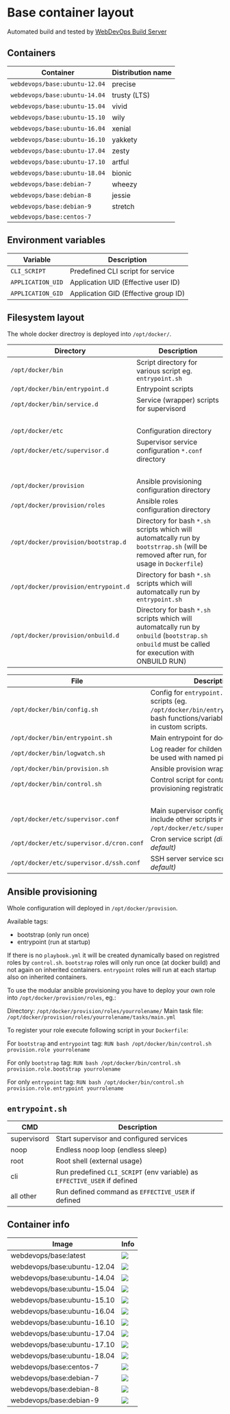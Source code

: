 # Base container layout

Automated build and tested by [WebDevOps Build Server](https://build.webdevops.io/)

## Containers
Container                           | Distribution name                                                                 
----------------------------------- | -------------------------
`webdevops/base:ubuntu-12.04`       | precise
`webdevops/base:ubuntu-14.04`       | trusty (LTS)
`webdevops/base:ubuntu-15.04`       | vivid
`webdevops/base:ubuntu-15.10`       | wily
`webdevops/base:ubuntu-16.04`       | xenial
`webdevops/base:ubuntu-16.10`       | yakkety
`webdevops/base:ubuntu-17.04`       | zesty
`webdevops/base:ubuntu-17.10`       | artful
`webdevops/base:ubuntu-18.04`       | bionic
`webdevops/base:debian-7`           | wheezy
`webdevops/base:debian-8`           | jessie
`webdevops/base:debian-9`           | stretch
`webdevops/base:centos-7`           |

## Environment variables

Variable            | Description
------------------- | ------------------------------------------------------------------------------
`CLI_SCRIPT`        | Predefined CLI script for service
`APPLICATION_UID`   | Application UID (Effective user ID)
`APPLICATION_GID`   | Application GID (Effective group ID)

## Filesystem layout

The whole docker directroy is deployed into `/opt/docker/`.


Directory                            | Description
------------------------------------ | ------------------------------------------------------------------------------
`/opt/docker/bin`                    | Script directory for various script eg. `entrypoint.sh`
`/opt/docker/bin/entrypoint.d`       | Entrypoint scripts
`/opt/docker/bin/service.d`          | Service (wrapper) scripts for supervisord
<br>                                 |
`/opt/docker/etc`                    | Configuration directory
`/opt/docker/etc/supervisor.d`       | Supervisor service configuration `*.conf` directory
<br>                                 |
`/opt/docker/provision`              | Ansible provisioning configuration directory
`/opt/docker/provision/roles`        | Ansible roles configuration directory
`/opt/docker/provision/bootstrap.d`  | Directory for bash `*.sh` scripts which will automatcally run by `bootstrrap.sh` (will be removed after run, for usage in `Dockerfile`)
`/opt/docker/provision/entrypoint.d` | Directory for bash `*.sh` scripts which will automatcally run by `entrypoint.sh`
`/opt/docker/provision/onbuild.d`    | Directory for bash `*.sh` scripts which will automatcally run by `onbuild` (`bootstrap.sh onbuild` must be called for execution with ONBUILD RUN) 
 

File                                         | Description
-------------------------------------------- | ------------------------------------------------------------------------------
`/opt/docker/bin/config.sh`                  | Config for `entrypoint.sh` and other scripts (eg. `/opt/docker/bin/entrypoint.d`). All bash functions/variables can be used in custom scripts.
`/opt/docker/bin/entrypoint.sh`              | Main entrypoint for docker container
`/opt/docker/bin/logwatch.sh`                | Log reader for childen processes (can be used with named pipes)
`/opt/docker/bin/provision.sh`               | Ansible provision wrapper script
`/opt/docker/bin/control.sh`                 | Control script for container and provisioning registration handling
<br>                                         |
`/opt/docker/etc/supervisor.conf`            | Main supervisor configuration (will include other scripts in `/opt/docker/etc/supervisor.d/*.conf`)
`/opt/docker/etc/supervisor.d/cron.conf`     | Cron service script _(disabled by default)_
`/opt/docker/etc/supervisor.d/ssh.conf`      | SSH server service script _(disabled by default)_


## Ansible provisioning

Whole configuration will deployed in `/opt/docker/provision`.

Available tags:
- bootstrap (only run once)
- entrypoint (run at startup)

If there is no `playbook.yml` it will be created dynamically based on registred roles by `control.sh`.
`bootstrap` roles will only run once (at docker build) and not again on inherited containers.
`entrypoint` roles will run at each startup also on inherited containers.

To use the modular ansible provisioning you have to deploy your own role into `/opt/docker/provision/roles`, eg.:

Directory: `/opt/docker/provision/roles/yourrolename/`
Main task file: `/opt/docker/provision/roles/yourrolename/tasks/main.yml`

To register your role execute following script in your `Dockerfile`:

For `bootstrap` and `entrypoint` tag:
`RUN bash /opt/docker/bin/control.sh provision.role yourrolename`

For only `bootstrap` tag:
`RUN bash /opt/docker/bin/control.sh provision.role.bootstrap yourrolename`

For only `entrypoint` tag:
`RUN bash /opt/docker/bin/control.sh provision.role.entrypoint yourrolename`

## `entrypoint.sh`

CMD             | Description
--------------- | ------------------------------------------------------------------------------
supervisord     | Start supervisor and configured services
noop            | Endless noop loop (endless sleep)
root            | Root shell (external usage)
cli             | Run predefined `CLI_SCRIPT` (env variable) as `EFFECTIVE_USER` if defined
all other       | Run defined command as `EFFECTIVE_USER` if defined

## Container info

Image                               | Info                                                                       
----------------------------------- | ----------------------------------------------------------------------------------
webdevops/base:latest               | [![](https://badge.imagelayers.io/webdevops/base:latest.svg)](https://imagelayers.io/?images=webdevops/base:latest 'Get your own badge on imagelayers.io')
webdevops/base:ubuntu-12.04         | [![](https://badge.imagelayers.io/webdevops/base:ubuntu-12.04.svg)](https://imagelayers.io/?images=webdevops/base:ubuntu-12.04 'Get your own badge on imagelayers.io')
webdevops/base:ubuntu-14.04         | [![](https://badge.imagelayers.io/webdevops/base:ubuntu-14.04.svg)](https://imagelayers.io/?images=webdevops/base:ubuntu-14.04 'Get your own badge on imagelayers.io')
webdevops/base:ubuntu-15.04         | [![](https://badge.imagelayers.io/webdevops/base:ubuntu-15.04.svg)](https://imagelayers.io/?images=webdevops/base:ubuntu-15.04 'Get your own badge on imagelayers.io')
webdevops/base:ubuntu-15.10         | [![](https://badge.imagelayers.io/webdevops/base:ubuntu-15.10.svg)](https://imagelayers.io/?images=webdevops/base:ubuntu-15.14 'Get your own badge on imagelayers.io')
webdevops/base:ubuntu-16.04         | [![](https://badge.imagelayers.io/webdevops/base:ubuntu-16.04.svg)](https://imagelayers.io/?images=webdevops/base:ubuntu-16.04 'Get your own badge on imagelayers.io')
webdevops/base:ubuntu-16.10         | [![](https://badge.imagelayers.io/webdevops/base:ubuntu-16.10.svg)](https://imagelayers.io/?images=webdevops/base:ubuntu-16.14 'Get your own badge on imagelayers.io')
webdevops/base:ubuntu-17.04         | [![](https://badge.imagelayers.io/webdevops/base:ubuntu-17.04.svg)](https://imagelayers.io/?images=webdevops/base:ubuntu-17.04 'Get your own badge on imagelayers.io')
webdevops/base:ubuntu-17.10         | [![](https://badge.imagelayers.io/webdevops/base:ubuntu-17.10.svg)](https://imagelayers.io/?images=webdevops/base:ubuntu-17.14 'Get your own badge on imagelayers.io')
webdevops/base:ubuntu-18.04         | [![](https://badge.imagelayers.io/webdevops/base:ubuntu-18.04.svg)](https://imagelayers.io/?images=webdevops/base:ubuntu-18.04 'Get your own badge on imagelayers.io')
webdevops/base:centos-7             | [![](https://badge.imagelayers.io/webdevops/base:centos-7.svg)](https://imagelayers.io/?images=webdevops/base:centos-7 'Get your own badge on imagelayers.io')
webdevops/base:debian-7             | [![](https://badge.imagelayers.io/webdevops/base:debian-7.svg)](https://imagelayers.io/?images=webdevops/base:debian-7 'Get your own badge on imagelayers.io')
webdevops/base:debian-8             | [![](https://badge.imagelayers.io/webdevops/base:debian-8.svg)](https://imagelayers.io/?images=webdevops/base:debian-8 'Get your own badge on imagelayers.io')
webdevops/base:debian-9             | [![](https://badge.imagelayers.io/webdevops/base:debian-9.svg)](https://imagelayers.io/?images=webdevops/base:debian-9 'Get your own badge on imagelayers.io')
